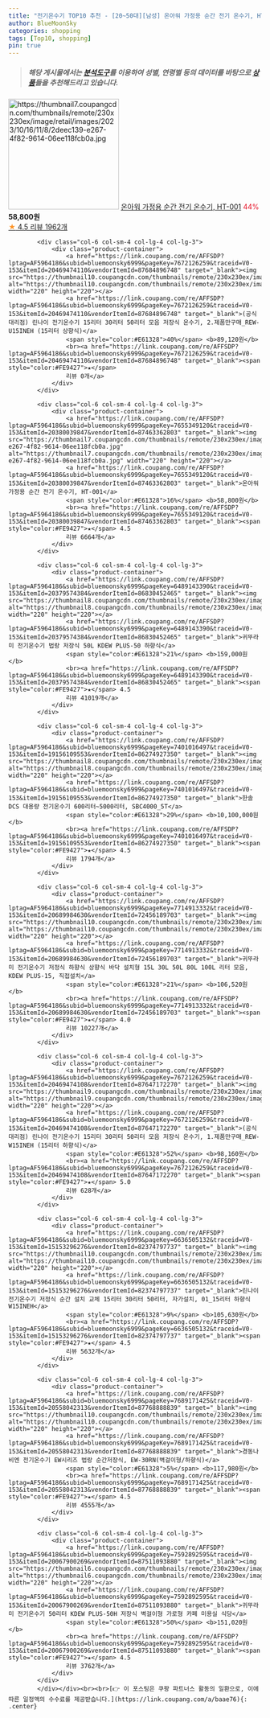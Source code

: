 ```yaml
---
title: "전기온수기 TOP10 추천 - [20~50대][남성] 온아워 가정용 순간 전기 온수기, HT-001"
author: BlueMoonSky
categories: shopping
tags: [Top10, shopping]
pin: true
---
```


> ##### 해당 게시물에서는 [**분석도구**](https://itemscout.io/)를 이용하여 **성별**, **연령별** 등의 데이터를 바탕으로 [**상품**](https://link.coupang.com/a/baae76)들을 추천해드리고 있습니다.
<div class="container"><div class="row">
            <div class="col-6 col-sm-4 col-lg-4 col-lg-3">
                <div class="product-container">
                    <a href="https://link.coupang.com/re/AFFSDP?lptag=AF5964186&subid=bluemoonsky6999&pageKey=7655349120&traceid=V0-153&itemId=20380039847&vendorItemId=87463362803" target="_blank"><img src="https://thumbnail7.coupangcdn.com/thumbnails/remote/230x230ex/image/retail/images/2023/10/16/11/8/2deec139-e267-4f82-9614-06ee118fcb0a.jpg" alt="https://thumbnail7.coupangcdn.com/thumbnails/remote/230x230ex/image/retail/images/2023/10/16/11/8/2deec139-e267-4f82-9614-06ee118fcb0a.jpg" width="220" height="220"></a>
                    <a href="https://link.coupang.com/re/AFFSDP?lptag=AF5964186&subid=bluemoonsky6999&pageKey=7655349120&traceid=V0-153&itemId=20380039847&vendorItemId=87463362803" target="_blank">온아워 가정용 순간 전기 온수기, HT-001</a>
                    <span style="color:#E61328">44%</span> <b>58,800원</b>
                    <br><a href="https://link.coupang.com/re/AFFSDP?lptag=AF5964186&subid=bluemoonsky6999&pageKey=7655349120&traceid=V0-153&itemId=20380039847&vendorItemId=87463362803" target="_blank"><span style="color:#FE9427">★</span> 4.5
                    리뷰 1962개</a>
                </div>
            </div>
            
            <div class="col-6 col-sm-4 col-lg-4 col-lg-3">
                <div class="product-container">
                    <a href="https://link.coupang.com/re/AFFSDP?lptag=AF5964186&subid=bluemoonsky6999&pageKey=7672126259&traceid=V0-153&itemId=20469474110&vendorItemId=87684896748" target="_blank"><img src="https://thumbnail10.coupangcdn.com/thumbnails/remote/230x230ex/image/vendor_inventory/ea86/1dbcc67bc005c9bc873c4236c15fc157ca8cf77a085e39e5bfef330f3fa0.png" alt="https://thumbnail10.coupangcdn.com/thumbnails/remote/230x230ex/image/vendor_inventory/ea86/1dbcc67bc005c9bc873c4236c15fc157ca8cf77a085e39e5bfef330f3fa0.png" width="220" height="220"></a>
                    <a href="https://link.coupang.com/re/AFFSDP?lptag=AF5964186&subid=bluemoonsky6999&pageKey=7672126259&traceid=V0-153&itemId=20469474110&vendorItemId=87684896748" target="_blank">(공식대리점) 린나이 전기온수기 15리터 30리터 50리터 모음 저장식 온수기, 2.제품만구매_REW-U15INEH (15리터 상향식)</a>
                    <span style="color:#E61328">40%</span> <b>89,120원</b>
                    <br><a href="https://link.coupang.com/re/AFFSDP?lptag=AF5964186&subid=bluemoonsky6999&pageKey=7672126259&traceid=V0-153&itemId=20469474110&vendorItemId=87684896748" target="_blank"><span style="color:#FE9427">★</span> 
                    리뷰 0개</a>
                </div>
            </div>
            
            <div class="col-6 col-sm-4 col-lg-4 col-lg-3">
                <div class="product-container">
                    <a href="https://link.coupang.com/re/AFFSDP?lptag=AF5964186&subid=bluemoonsky6999&pageKey=7655349120&traceid=V0-153&itemId=20380039847&vendorItemId=87463362803" target="_blank"><img src="https://thumbnail7.coupangcdn.com/thumbnails/remote/230x230ex/image/retail/images/2023/10/16/11/8/2deec139-e267-4f82-9614-06ee118fcb0a.jpg" alt="https://thumbnail7.coupangcdn.com/thumbnails/remote/230x230ex/image/retail/images/2023/10/16/11/8/2deec139-e267-4f82-9614-06ee118fcb0a.jpg" width="220" height="220"></a>
                    <a href="https://link.coupang.com/re/AFFSDP?lptag=AF5964186&subid=bluemoonsky6999&pageKey=7655349120&traceid=V0-153&itemId=20380039847&vendorItemId=87463362803" target="_blank">온아워 가정용 순간 전기 온수기, HT-001</a>
                    <span style="color:#E61328">16%</span> <b>58,800원</b>
                    <br><a href="https://link.coupang.com/re/AFFSDP?lptag=AF5964186&subid=bluemoonsky6999&pageKey=7655349120&traceid=V0-153&itemId=20380039847&vendorItemId=87463362803" target="_blank"><span style="color:#FE9427">★</span> 4.5
                    리뷰 6664개</a>
                </div>
            </div>
            
            <div class="col-6 col-sm-4 col-lg-4 col-lg-3">
                <div class="product-container">
                    <a href="https://link.coupang.com/re/AFFSDP?lptag=AF5964186&subid=bluemoonsky6999&pageKey=6489143390&traceid=V0-153&itemId=20379574384&vendorItemId=86830452465" target="_blank"><img src="https://thumbnail8.coupangcdn.com/thumbnails/remote/230x230ex/image/vendor_inventory/f8b8/9b6314400e883e5e9c4557bacb5a481d23f2ea3a6b4cd712bfd749bbd620.jpg" alt="https://thumbnail8.coupangcdn.com/thumbnails/remote/230x230ex/image/vendor_inventory/f8b8/9b6314400e883e5e9c4557bacb5a481d23f2ea3a6b4cd712bfd749bbd620.jpg" width="220" height="220"></a>
                    <a href="https://link.coupang.com/re/AFFSDP?lptag=AF5964186&subid=bluemoonsky6999&pageKey=6489143390&traceid=V0-153&itemId=20379574384&vendorItemId=86830452465" target="_blank">귀뚜라미 전기온수기 법랑 저장식 50L KDEW PLUS-50 하향식</a>
                    <span style="color:#E61328">21%</span> <b>159,000원</b>
                    <br><a href="https://link.coupang.com/re/AFFSDP?lptag=AF5964186&subid=bluemoonsky6999&pageKey=6489143390&traceid=V0-153&itemId=20379574384&vendorItemId=86830452465" target="_blank"><span style="color:#FE9427">★</span> 4.5
                    리뷰 41019개</a>
                </div>
            </div>
            
            <div class="col-6 col-sm-4 col-lg-4 col-lg-3">
                <div class="product-container">
                    <a href="https://link.coupang.com/re/AFFSDP?lptag=AF5964186&subid=bluemoonsky6999&pageKey=7401016497&traceid=V0-153&itemId=19156109553&vendorItemId=86274927350" target="_blank"><img src="https://thumbnail8.coupangcdn.com/thumbnails/remote/230x230ex/image/vendor_inventory/dda6/1d99eefdb7df3c368ffd29f4951d8a4e9a776453f9ce9726105f676bd175.jpg" alt="https://thumbnail8.coupangcdn.com/thumbnails/remote/230x230ex/image/vendor_inventory/dda6/1d99eefdb7df3c368ffd29f4951d8a4e9a776453f9ce9726105f676bd175.jpg" width="220" height="220"></a>
                    <a href="https://link.coupang.com/re/AFFSDP?lptag=AF5964186&subid=bluemoonsky6999&pageKey=7401016497&traceid=V0-153&itemId=19156109553&vendorItemId=86274927350" target="_blank">한솔DCS 대용량 전기온수기 600리터~5000리터, SBC4000_5T</a>
                    <span style="color:#E61328">29%</span> <b>10,100,000원</b>
                    <br><a href="https://link.coupang.com/re/AFFSDP?lptag=AF5964186&subid=bluemoonsky6999&pageKey=7401016497&traceid=V0-153&itemId=19156109553&vendorItemId=86274927350" target="_blank"><span style="color:#FE9427">★</span> 4.5
                    리뷰 1794개</a>
                </div>
            </div>
            
            <div class="col-6 col-sm-4 col-lg-4 col-lg-3">
                <div class="product-container">
                    <a href="https://link.coupang.com/re/AFFSDP?lptag=AF5964186&subid=bluemoonsky6999&pageKey=7714913332&traceid=V0-153&itemId=20689984630&vendorItemId=72456189703" target="_blank"><img src="https://thumbnail10.coupangcdn.com/thumbnails/remote/230x230ex/image/vendor_inventory/f30a/5d703f8c01543acfc30246477b2fba73b4f07b2de597b577d77c986fe1f4.jpg" alt="https://thumbnail10.coupangcdn.com/thumbnails/remote/230x230ex/image/vendor_inventory/f30a/5d703f8c01543acfc30246477b2fba73b4f07b2de597b577d77c986fe1f4.jpg" width="220" height="220"></a>
                    <a href="https://link.coupang.com/re/AFFSDP?lptag=AF5964186&subid=bluemoonsky6999&pageKey=7714913332&traceid=V0-153&itemId=20689984630&vendorItemId=72456189703" target="_blank">귀뚜라미 전기온수기 저정식 하향식 상향식 바닥 설치형 15L 30L 50L 80L 100L 리터 모음, KDEW PLUS-15, 직접설치</a>
                    <span style="color:#E61328">21%</span> <b>106,520원</b>
                    <br><a href="https://link.coupang.com/re/AFFSDP?lptag=AF5964186&subid=bluemoonsky6999&pageKey=7714913332&traceid=V0-153&itemId=20689984630&vendorItemId=72456189703" target="_blank"><span style="color:#FE9427">★</span> 4.0
                    리뷰 10227개</a>
                </div>
            </div>
            
            <div class="col-6 col-sm-4 col-lg-4 col-lg-3">
                <div class="product-container">
                    <a href="https://link.coupang.com/re/AFFSDP?lptag=AF5964186&subid=bluemoonsky6999&pageKey=7672126259&traceid=V0-153&itemId=20469474108&vendorItemId=87647172270" target="_blank"><img src="https://thumbnail9.coupangcdn.com/thumbnails/remote/230x230ex/image/vendor_inventory/88ae/72a435732ab94b956dcab15fed9be03406e92fd747032266a1530f3e8783.jpg" alt="https://thumbnail9.coupangcdn.com/thumbnails/remote/230x230ex/image/vendor_inventory/88ae/72a435732ab94b956dcab15fed9be03406e92fd747032266a1530f3e8783.jpg" width="220" height="220"></a>
                    <a href="https://link.coupang.com/re/AFFSDP?lptag=AF5964186&subid=bluemoonsky6999&pageKey=7672126259&traceid=V0-153&itemId=20469474108&vendorItemId=87647172270" target="_blank">(공식대리점) 린나이 전기온수기 15리터 30리터 50리터 모음 저장식 온수기, 1.제품만구매_REW-W15INEH (15리터 하향식)</a>
                    <span style="color:#E61328">52%</span> <b>98,160원</b>
                    <br><a href="https://link.coupang.com/re/AFFSDP?lptag=AF5964186&subid=bluemoonsky6999&pageKey=7672126259&traceid=V0-153&itemId=20469474108&vendorItemId=87647172270" target="_blank"><span style="color:#FE9427">★</span> 5.0
                    리뷰 628개</a>
                </div>
            </div>
            
            <div class="col-6 col-sm-4 col-lg-4 col-lg-3">
                <div class="product-container">
                    <a href="https://link.coupang.com/re/AFFSDP?lptag=AF5964186&subid=bluemoonsky6999&pageKey=6636505132&traceid=V0-153&itemId=15153296276&vendorItemId=82374797737" target="_blank"><img src="https://thumbnail10.coupangcdn.com/thumbnails/remote/230x230ex/image/vendor_inventory/6fce/7568a1e2e75f33a1353df67d458f6397cba1c9e2816b38bde961a838cef5.jpg" alt="https://thumbnail10.coupangcdn.com/thumbnails/remote/230x230ex/image/vendor_inventory/6fce/7568a1e2e75f33a1353df67d458f6397cba1c9e2816b38bde961a838cef5.jpg" width="220" height="220"></a>
                    <a href="https://link.coupang.com/re/AFFSDP?lptag=AF5964186&subid=bluemoonsky6999&pageKey=6636505132&traceid=V0-153&itemId=15153296276&vendorItemId=82374797737" target="_blank">린나이 전기온수기 저정식 순간 설치 교체 15리터 30리터 50리터, 자가설치, 01_15리터 하향식 W15INEH</a>
                    <span style="color:#E61328">9%</span> <b>105,630원</b>
                    <br><a href="https://link.coupang.com/re/AFFSDP?lptag=AF5964186&subid=bluemoonsky6999&pageKey=6636505132&traceid=V0-153&itemId=15153296276&vendorItemId=82374797737" target="_blank"><span style="color:#FE9427">★</span> 4.5
                    리뷰 5632개</a>
                </div>
            </div>
            
            <div class="col-6 col-sm-4 col-lg-4 col-lg-3">
                <div class="product-container">
                    <a href="https://link.coupang.com/re/AFFSDP?lptag=AF5964186&subid=bluemoonsky6999&pageKey=7689171425&traceid=V0-153&itemId=20558042313&vendorItemId=87768888839" target="_blank"><img src="https://thumbnail10.coupangcdn.com/thumbnails/remote/230x230ex/image/vendor_inventory/e317/4dce7a3b9054e5fabf904d875a16a05f1706a8d5a73cea36c8d3270adcb2.jpg" alt="https://thumbnail10.coupangcdn.com/thumbnails/remote/230x230ex/image/vendor_inventory/e317/4dce7a3b9054e5fabf904d875a16a05f1706a8d5a73cea36c8d3270adcb2.jpg" width="220" height="220"></a>
                    <a href="https://link.coupang.com/re/AFFSDP?lptag=AF5964186&subid=bluemoonsky6999&pageKey=7689171425&traceid=V0-153&itemId=20558042313&vendorItemId=87768888839" target="_blank">경동나비엔 전기온수기 EW시리즈 법랑 순간저장식, EW-30RN(벽걸이형/하향식)</a>
                    <span style="color:#E61328">5%</span> <b>117,980원</b>
                    <br><a href="https://link.coupang.com/re/AFFSDP?lptag=AF5964186&subid=bluemoonsky6999&pageKey=7689171425&traceid=V0-153&itemId=20558042313&vendorItemId=87768888839" target="_blank"><span style="color:#FE9427">★</span> 4.5
                    리뷰 4555개</a>
                </div>
            </div>
            
            <div class="col-6 col-sm-4 col-lg-4 col-lg-3">
                <div class="product-container">
                    <a href="https://link.coupang.com/re/AFFSDP?lptag=AF5964186&subid=bluemoonsky6999&pageKey=7592892595&traceid=V0-153&itemId=20067900269&vendorItemId=87511093880" target="_blank"><img src="https://thumbnail6.coupangcdn.com/thumbnails/remote/230x230ex/image/vendor_inventory/e44f/5ca5fb883dff255fe3483e9bafde0bb469e8e5b79cbc6484b3615584026d.jpg" alt="https://thumbnail6.coupangcdn.com/thumbnails/remote/230x230ex/image/vendor_inventory/e44f/5ca5fb883dff255fe3483e9bafde0bb469e8e5b79cbc6484b3615584026d.jpg" width="220" height="220"></a>
                    <a href="https://link.coupang.com/re/AFFSDP?lptag=AF5964186&subid=bluemoonsky6999&pageKey=7592892595&traceid=V0-153&itemId=20067900269&vendorItemId=87511093880" target="_blank">귀뚜라미 전기온수기 50리터 KDEW PLUS-50H 저장식 벽걸이형 가로형 카페 미용실 식당</a>
                    <span style="color:#E61328">50%</span> <b>151,020원</b>
                    <br><a href="https://link.coupang.com/re/AFFSDP?lptag=AF5964186&subid=bluemoonsky6999&pageKey=7592892595&traceid=V0-153&itemId=20067900269&vendorItemId=87511093880" target="_blank"><span style="color:#FE9427">★</span> 4.5
                    리뷰 3762개</a>
                </div>
            </div>
            </div></div><br><br>[👉 이 포스팅은 쿠팡 파트너스 활동의 일환으로, 이에 따른 일정액의 수수료를 제공받습니다.](https://link.coupang.com/a/baae76){: .center}